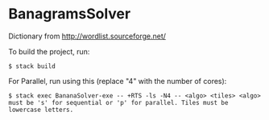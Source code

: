 # BanagramsSolver
Dictionary from http://wordlist.sourceforge.net/

To build the project, run:

```$ stack build```

For Parallel, run using this (replace "4" with the number of cores):

  ```$ stack exec BananaSolver-exe -- +RTS -ls -N4 -- <algo> <tiles> <algo> must be 's' for sequential or 'p' for parallel. Tiles must be lowercase letters.```
